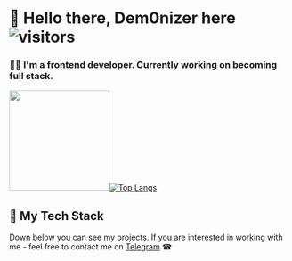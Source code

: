 <!-- in your header -->
<link rel="stylesheet" href="https://cdn.jsdelivr.net/gh/devicons/devicon@v2.9.0/devicon.min.css">

# 👹 Hello there, Dem0nizer here  ![visitors](https://visitor-badge.glitch.me/badge?page_id=zeromask1337.visitor-badge)

### 🧗‍♂️ I'm a frontend developer. Currently working on becoming full stack.



<img height="180em" src="https://github-readme-stats.vercel.app/api?username=zeromask1337&show_icons=true&hide_border=true&&count_private=true&include_all_commits=true" />[![Top Langs](https://github-readme-stats.vercel.app/api/top-langs/?username=zeromask1337&layout=compact)](https://github.com/zeromask1337/github-readme-stats)

## 🦺 My Tech Stack


<!-- in your body -->
<i class="devicon-javascript-plain colored"></i>

Down below you can see my projects. 
If you are interested in working with me - feel free to contact me on [Telegram](https://t.me/incognitus) ☎ 
























